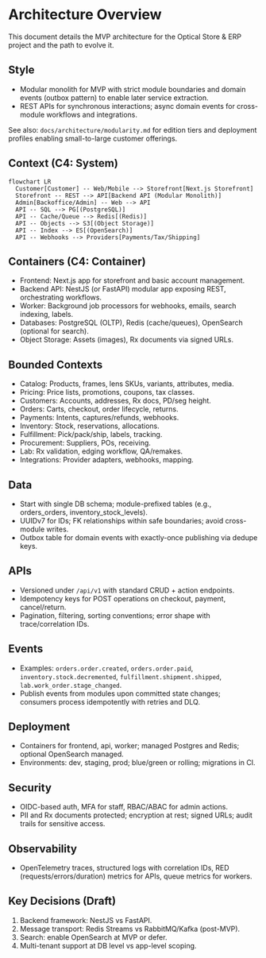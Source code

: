 # Architecture Overview

This document details the MVP architecture for the Optical Store & ERP project and the path to evolve it.

## Style

- Modular monolith for MVP with strict module boundaries and domain events (outbox pattern) to enable later service extraction.
- REST APIs for synchronous interactions; async domain events for cross-module workflows and integrations.

See also: `docs/architecture/modularity.md` for edition tiers and deployment profiles enabling small-to-large customer offerings.

## Context (C4: System)

```mermaid
flowchart LR
  Customer[Customer] -- Web/Mobile --> Storefront[Next.js Storefront]
  Storefront -- REST --> API[Backend API (Modular Monolith)]
  Admin[Backoffice/Admin] -- Web --> API
  API -- SQL --> PG[(PostgreSQL)]
  API -- Cache/Queue --> Redis[(Redis)]
  API -- Objects --> S3[(Object Storage)]
  API -- Index --> ES[(OpenSearch)]
  API -- Webhooks --> Providers[Payments/Tax/Shipping]
```

## Containers (C4: Container)

- Frontend: Next.js app for storefront and basic account management.
- Backend API: NestJS (or FastAPI) modular app exposing REST, orchestrating workflows.
- Worker: Background job processors for webhooks, emails, search indexing, labels.
- Databases: PostgreSQL (OLTP), Redis (cache/queues), OpenSearch (optional for search).
- Object Storage: Assets (images), Rx documents via signed URLs.

## Bounded Contexts

- Catalog: Products, frames, lens SKUs, variants, attributes, media.
- Pricing: Price lists, promotions, coupons, tax classes.
- Customers: Accounts, addresses, Rx docs, PD/seg height.
- Orders: Carts, checkout, order lifecycle, returns.
- Payments: Intents, captures/refunds, webhooks.
- Inventory: Stock, reservations, allocations.
- Fulfillment: Pick/pack/ship, labels, tracking.
- Procurement: Suppliers, POs, receiving.
- Lab: Rx validation, edging workflow, QA/remakes.
- Integrations: Provider adapters, webhooks, mapping.

## Data

- Start with single DB schema; module-prefixed tables (e.g., orders_orders, inventory_stock_levels).
- UUIDv7 for IDs; FK relationships within safe boundaries; avoid cross-module writes.
- Outbox table for domain events with exactly-once publishing via dedupe keys.

## APIs

- Versioned under `/api/v1` with standard CRUD + action endpoints.
- Idempotency keys for POST operations on checkout, payment, cancel/return.
- Pagination, filtering, sorting conventions; error shape with trace/correlation IDs.

## Events

- Examples: `orders.order.created`, `orders.order.paid`, `inventory.stock.decremented`, `fulfillment.shipment.shipped`, `lab.work_order.stage_changed`.
- Publish events from modules upon committed state changes; consumers process idempotently with retries and DLQ.

## Deployment

- Containers for frontend, api, worker; managed Postgres and Redis; optional OpenSearch managed.
- Environments: dev, staging, prod; blue/green or rolling; migrations in CI.

## Security

- OIDC-based auth, MFA for staff, RBAC/ABAC for admin actions.
- PII and Rx documents protected; encryption at rest; signed URLs; audit trails for sensitive access.

## Observability

- OpenTelemetry traces, structured logs with correlation IDs, RED (requests/errors/duration) metrics for APIs, queue metrics for workers.

## Key Decisions (Draft)

1. Backend framework: NestJS vs FastAPI.
2. Message transport: Redis Streams vs RabbitMQ/Kafka (post-MVP).
3. Search: enable OpenSearch at MVP or defer.
4. Multi-tenant support at DB level vs app-level scoping.
